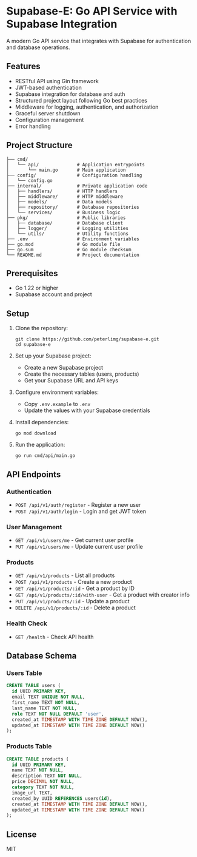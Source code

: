 # Supabase-E: Go API Service with Supabase Integration

A modern Go API service that integrates with Supabase for authentication and database operations.

## Features

- RESTful API using Gin framework
- JWT-based authentication
- Supabase integration for database and auth
- Structured project layout following Go best practices
- Middleware for logging, authentication, and authorization
- Graceful server shutdown
- Configuration management
- Error handling

## Project Structure

```
├── cmd/
│   └── api/              # Application entrypoints
│       └── main.go       # Main application
├── config/               # Configuration handling
│   └── config.go
├── internal/             # Private application code
│   ├── handlers/         # HTTP handlers
│   ├── middleware/       # HTTP middleware
│   ├── models/           # Data models
│   ├── repository/       # Database repositories
│   └── services/         # Business logic
├── pkg/                  # Public libraries
│   ├── database/         # Database client
│   ├── logger/           # Logging utilities
│   └── utils/            # Utility functions
├── .env                  # Environment variables
├── go.mod                # Go module file
├── go.sum                # Go module checksum
└── README.md             # Project documentation
```

## Prerequisites

- Go 1.22 or higher
- Supabase account and project

## Setup

1. Clone the repository:
   ```
   git clone https://github.com/peterlimg/supabase-e.git
   cd supabase-e
   ```

2. Set up your Supabase project:
   - Create a new Supabase project
   - Create the necessary tables (users, products)
   - Get your Supabase URL and API keys

3. Configure environment variables:
   - Copy `.env.example` to `.env`
   - Update the values with your Supabase credentials

4. Install dependencies:
   ```
   go mod download
   ```

5. Run the application:
   ```
   go run cmd/api/main.go
   ```

## API Endpoints

### Authentication

- `POST /api/v1/auth/register` - Register a new user
- `POST /api/v1/auth/login` - Login and get JWT token

### User Management

- `GET /api/v1/users/me` - Get current user profile
- `PUT /api/v1/users/me` - Update current user profile

### Products

- `GET /api/v1/products` - List all products
- `POST /api/v1/products` - Create a new product
- `GET /api/v1/products/:id` - Get a product by ID
- `GET /api/v1/products/:id/with-user` - Get a product with creator info
- `PUT /api/v1/products/:id` - Update a product
- `DELETE /api/v1/products/:id` - Delete a product

### Health Check

- `GET /health` - Check API health

## Database Schema

### Users Table

```sql
CREATE TABLE users (
  id UUID PRIMARY KEY,
  email TEXT UNIQUE NOT NULL,
  first_name TEXT NOT NULL,
  last_name TEXT NOT NULL,
  role TEXT NOT NULL DEFAULT 'user',
  created_at TIMESTAMP WITH TIME ZONE DEFAULT NOW(),
  updated_at TIMESTAMP WITH TIME ZONE DEFAULT NOW()
);
```

### Products Table

```sql
CREATE TABLE products (
  id UUID PRIMARY KEY,
  name TEXT NOT NULL,
  description TEXT NOT NULL,
  price DECIMAL NOT NULL,
  category TEXT NOT NULL,
  image_url TEXT,
  created_by UUID REFERENCES users(id),
  created_at TIMESTAMP WITH TIME ZONE DEFAULT NOW(),
  updated_at TIMESTAMP WITH TIME ZONE DEFAULT NOW()
);
```

## License

MIT
